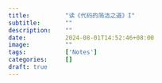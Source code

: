 ```yaml
---
title:          "读《代码的简洁之道》I"
subtitle:       ""
description:    ""
date:           2024-08-01T14:52:46+08:00
image:          ""
tags:           ['Notes']
categories:     []
draft: true
---
```


